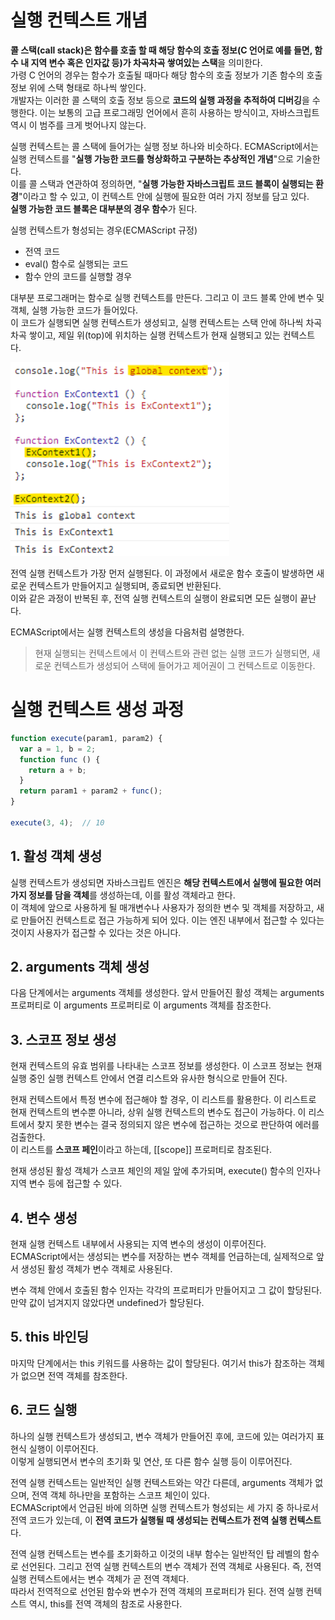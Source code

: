 # 실행 컨텍스트 개념
**콜 스택(call stack)은 함수를 호출 할 때 해당 함수의 호출 정보(C 언어로 예를 들면, 함수 내 지역 변수 혹은 인자값 등)가 차곡차곡 쌓여있는 스택**을 의미한다.  
가령 C 언어의 경우는 함수가 호출될 때마다 해당 함수의 호출 정보가 기존 함수의 호출 정보 위에 스택 형태로 하나씩 쌓인다.  
개발자는 이러한 콜 스택의 호출 정보 등으로 **코드의 실행 과정을 추적하여 디버깅**을 수행한다. 이는 보통의 고급 프로그래밍 언어에서 흔히 사용하는 방식이고, 자바스크립트 역시 이 범주를 크게 벗어나지 않는다.  

실행 컨텍스트는 콜 스택에 들어가는 실행 정보 하나와 비슷하다. ECMAScript에서는 실행 컨텍스트를 "**실행 가능한 코드를 형상화하고 구분하는 추상적인 개념**"으로 기술한다.  
이를 콜 스택과 연관하여 정의하면, "**실행 가능한 자바스크립트 코드 블록이 실행되는 환경**"이라고 할 수 있고, 이 컨텍스트 안에 실행에 필요한 여러 가지 정보를 담고 있다.  
**실행 가능한 코드 블록은 대부분의 경우 함수**가 된다.  

실행 컨텍스트가 형성되는 경우(ECMAScript 규정)
* 전역 코드
* eval() 함수로 실행되는 코드
* 함수 안의 코드를 실행할 경우  

대부분 프로그래머는 함수로 실행 컨텍스트를 만든다. 그리고 이 코드 블록 안에 변수 및 객체, 실행 가능한 코드가 들어있다.  
이 코드가 실행되면 실행 컨텍스트가 생성되고, 실행 컨텍스트는 스택 안에 하나씩 차곡차곡 쌓이고, 제일 위(top)에 위치하는 실행 컨텍스트가 현재 실행되고 있는 컨텍스트다.  

<img width="350" alt="execution-context" src="../image/execution-context.png">  

전역 실행 컨텍스트가 가장 먼저 실행된다. 이 과정에서 새로운 함수 호출이 발생하면 새로운 컨텍스트가 만들어지고 실행되며, 종료되면 반환된다.  
이와 같은 과정이 반복된 후, 전역 실행 컨텍스트의 실행이 완료되면 모든 실행이 끝난다.  

ECMAScript에서는 실행 컨텍스트의 생성을 다음처럼 설명한다.

> 현재 실행되는 컨텍스트에서 이 컨텍스트와 관련 없는 실행 코드가 실행되면, 새로운 컨텍스트가 생성되어 스택에 들어가고 제어권이 그 컨텍스트로 이동한다. 

# 실행 컨텍스트 생성 과정  
```js
function execute(param1, param2) {
  var a = 1, b = 2;
  function func () {
    return a + b;
  }
  return param1 + param2 + func();
}

execute(3, 4);  // 10
```
## 1. 활성 객체 생성  
실행 컨텍스트가 생성되면 자바스크립트 엔진은 **해당 컨텍스트에서 실행에 필요한 여러 가지 정보를 담을 객체**를 생성하는데, 이를 활성 객체라고 한다.  
이 객체에 앞으로 사용하게 될 매개변수나 사용자가 정의한 변수 및 객체를 저장하고, 새로 만들어진 컨텍스트로 접근 가능하게 되어 있다. 이는 엔진 내부에서 접근할 수 있다는 것이지 사용자가 접근할 수 있다는 것은 아니다.  

## 2. arguments 객체 생성  
다음 단계에서는 arguments 객체를 생성한다. 앞서 만들어진 활성 객체는 arguments 프로퍼티로 이 arguments 프로퍼티로 이 arguments 객체를 참조한다.  

## 3. 스코프 정보 생성  
현재 컨텍스트의 유효 범위를 나타내는 스코프 정보를 생성한다. 이 스코프 정보는 현재 실행 중인 실행 컨텍스트 안에서 연결 리스트와 유사한 형식으로 만들어 진다.  

현재 컨텍스트에서 특정 변수에 접근해야 할 경우, 이 리스트를 활용한다. 이 리스트로 현재 컨텍스트의 변수뿐 아니라, 상위 실행 컨텍스트의 변수도 접근이 가능하다. 이 리스트에서 찾지 못한 변수는 결국 정의되지 않은 변수에 접근하는 것으로 판단하여 에러를 검출한다.  
이 리스트를 **스코프 페인**이라고 하는데, [[scope]] 프로퍼티로 참조된다.  

현재 생성된 활성 객체가 스코프 체인의 제일 앞에 추가되며, execute() 함수의 인자나 지역 변수 등에 접근할 수 있다.  

## 4. 변수 생성  
현재 실행 컨텍스트 내부에서 사용되는 지역 변수의 생성이 이루어진다.  
ECMAScript에서는 생성되는 변수를 저장하는 변수 객체를 언급하는데, 실제적으로 앞서 생성된 활성 객체가 변수 객체로 사용된다.  

변수 객체 안에서 호출된 함수 인자는 각각의 프로퍼티가 만들어지고 그 값이 할당된다. 만약 값이 넘겨지지 않았다면 undefined가 할당된다.

## 5. this 바인딩  
마지막 단계에서는 this 키워드를 사용하는 값이 할당된다. 여기서 this가 참조하는 객체가 없으면 전역 객체를 참조한다.  

## 6. 코드 실행  
하나의 실행 컨텍스트가 생성되고, 변수 객체가 만들어진 후에, 코드에 있는 여러가지 표현식 실행이 이루어진다.  
이렇게 실행되면서 변수의 초기화 및 연산, 또 다른 함수 실행 등이 이루어진다.  

전역 실행 컨텍스트는 일반적인 실행 컨텍스트와는 약간 다른데, arguments 객체가 없으며, 전역 객체 하나만을 포함하는 스코프 체인이 있다.  
ECMAScript에서 언급된 바에 의하면 실행 컨텍스트가 형성되는 세 가지 중 하나로서 전역 코드가 있는데, 이 **전역 코드가 실행될 때 생성되는 컨텍스트가 전역 실행 컨텍스트**다.  

전역 실행 컨텍스트는 변수를 초기화하고 이것의 내부 함수는 일반적인 탑 레벨의 함수로 선언된다. 그리고 전역 실행 컨텍스트의 변수 객체가 전역 객체로 사용된다. 즉, 전역 실행 컨텍스트에서는 변수 객체가 곧 전역 객체다.  
따라서 전역적으로 선언된 함수와 변수가 전역 객체의 프로퍼티가 된다. 전역 실행 컨텍스트 역시, this를 전역 객체의 참조로 사용한다.

